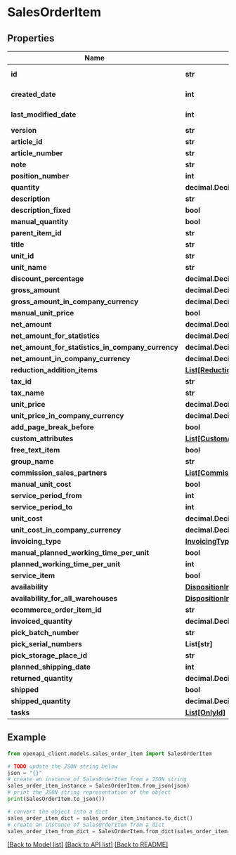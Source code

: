# SalesOrderItem


## Properties

Name | Type | Description | Notes
------------ | ------------- | ------------- | -------------
**id** | **str** |  | [optional] [readonly] 
**created_date** | **int** |  | [optional] [readonly] 
**last_modified_date** | **int** |  | [optional] [readonly] 
**version** | **str** |  | [optional] 
**article_id** | **str** |  | [optional] 
**article_number** | **str** |  | [optional] 
**note** | **str** |  | [optional] 
**position_number** | **int** |  | [optional] 
**quantity** | **decimal.Decimal** |  | [optional] 
**description** | **str** |  | [optional] 
**description_fixed** | **bool** |  | [optional] 
**manual_quantity** | **bool** |  | [optional] 
**parent_item_id** | **str** |  | [optional] 
**title** | **str** |  | [optional] 
**unit_id** | **str** |  | [optional] 
**unit_name** | **str** |  | [optional] 
**discount_percentage** | **decimal.Decimal** |  | [optional] 
**gross_amount** | **decimal.Decimal** |  | [optional] 
**gross_amount_in_company_currency** | **decimal.Decimal** |  | [optional] 
**manual_unit_price** | **bool** |  | [optional] 
**net_amount** | **decimal.Decimal** |  | [optional] 
**net_amount_for_statistics** | **decimal.Decimal** |  | [optional] 
**net_amount_for_statistics_in_company_currency** | **decimal.Decimal** |  | [optional] 
**net_amount_in_company_currency** | **decimal.Decimal** |  | [optional] 
**reduction_addition_items** | [**List[ReductionAdditionItem]**](ReductionAdditionItem.md) |  | [optional] 
**tax_id** | **str** |  | [optional] 
**tax_name** | **str** |  | [optional] 
**unit_price** | **decimal.Decimal** |  | [optional] 
**unit_price_in_company_currency** | **decimal.Decimal** |  | [optional] 
**add_page_break_before** | **bool** |  | [optional] 
**custom_attributes** | [**List[CustomAttribute]**](CustomAttribute.md) |  | [optional] 
**free_text_item** | **bool** |  | [optional] 
**group_name** | **str** |  | [optional] 
**commission_sales_partners** | [**List[CommissionSalesPartner]**](CommissionSalesPartner.md) |  | [optional] 
**manual_unit_cost** | **bool** |  | [optional] 
**service_period_from** | **int** |  | [optional] 
**service_period_to** | **int** |  | [optional] 
**unit_cost** | **decimal.Decimal** |  | [optional] 
**unit_cost_in_company_currency** | **decimal.Decimal** |  | [optional] 
**invoicing_type** | [**InvoicingType**](InvoicingType.md) |  | [optional] 
**manual_planned_working_time_per_unit** | **bool** |  | [optional] 
**planned_working_time_per_unit** | **int** |  | [optional] 
**service_item** | **bool** |  | [optional] 
**availability** | [**DispositionInfoAvailabilityType**](DispositionInfoAvailabilityType.md) |  | [optional] 
**availability_for_all_warehouses** | [**DispositionInfoAvailabilityType**](DispositionInfoAvailabilityType.md) |  | [optional] 
**ecommerce_order_item_id** | **str** |  | [optional] 
**invoiced_quantity** | **decimal.Decimal** |  | [optional] 
**pick_batch_number** | **str** |  | [optional] 
**pick_serial_numbers** | **List[str]** |  | [optional] 
**pick_storage_place_id** | **str** |  | [optional] 
**planned_shipping_date** | **int** |  | [optional] 
**returned_quantity** | **decimal.Decimal** |  | [optional] 
**shipped** | **bool** |  | [optional] 
**shipped_quantity** | **decimal.Decimal** |  | [optional] 
**tasks** | [**List[OnlyId]**](OnlyId.md) |  | [optional] 

## Example

```python
from openapi_client.models.sales_order_item import SalesOrderItem

# TODO update the JSON string below
json = "{}"
# create an instance of SalesOrderItem from a JSON string
sales_order_item_instance = SalesOrderItem.from_json(json)
# print the JSON string representation of the object
print(SalesOrderItem.to_json())

# convert the object into a dict
sales_order_item_dict = sales_order_item_instance.to_dict()
# create an instance of SalesOrderItem from a dict
sales_order_item_from_dict = SalesOrderItem.from_dict(sales_order_item_dict)
```
[[Back to Model list]](../README.md#documentation-for-models) [[Back to API list]](../README.md#documentation-for-api-endpoints) [[Back to README]](../README.md)


